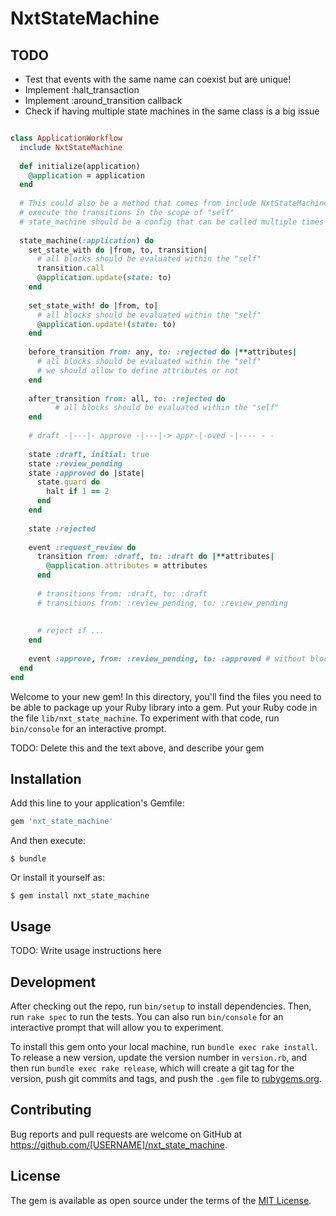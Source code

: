 # NxtStateMachine

## TODO

- Test that events with the same name can coexist but are unique!
- Implement :halt_transaction
- Implement :around_transition callback
- Check if having multiple state machines in the same class is a big issue

```ruby

class ApplicationWorkflow
  include NxtStateMachine
  
  def initialize(application)
    @application = application
  end
  
  # This could also be a method that comes from include NxtStateMachine and then captures "self" in order to
  # execute the transitions in the scope of "self"  
  # state_machine should be a config that can be called multiple times like in pipeline!
  
  state_machine(:application) do
    set_state_with do |from, to, transition| 
      # all blocks should be evaluated within the "self"
      transition.call
      @application.update(state: to)
    end
    
    set_state_with! do |from, to| 
      # all blocks should be evaluated within the "self"
      @application.update!(state: to)
    end
    
    before_transition from: any, to: :rejected do |**attributes|
      # all blocks should be evaluated within the "self"
      # we should allow to define attributes or not
    end
    
    after_transition from: all, to: :rejected do
          # all blocks should be evaluated within the "self"
    end
    
    # draft -|---|- approve -|---|-> appr-|-oved -|---- - -
  
    state :draft, initial: true
    state :review_pending
    state :approved do |state|
      state.guard do
        halt if 1 == 2  
      end
    end
    
    state :rejected
    
    event :request_review do
      transition from: :draft, to: :draft do |**attributes|
        @application.attributes = attributes  
      end
    
      # transitions from: :draft, to: :draft
      # transitions from: :review_pending, to: :review_pending
    
      
      # reject if ...
    end
    
    event :approve, from: :review_pending, to: :approved # without block just updates the state
  end
end

```

Welcome to your new gem! In this directory, you'll find the files you need to be able to package up your Ruby library into a gem. Put your Ruby code in the file `lib/nxt_state_machine`. To experiment with that code, run `bin/console` for an interactive prompt.

TODO: Delete this and the text above, and describe your gem

## Installation

Add this line to your application's Gemfile:

```ruby
gem 'nxt_state_machine'
```

And then execute:

    $ bundle

Or install it yourself as:

    $ gem install nxt_state_machine

## Usage

TODO: Write usage instructions here

## Development

After checking out the repo, run `bin/setup` to install dependencies. Then, run `rake spec` to run the tests. You can also run `bin/console` for an interactive prompt that will allow you to experiment.

To install this gem onto your local machine, run `bundle exec rake install`. To release a new version, update the version number in `version.rb`, and then run `bundle exec rake release`, which will create a git tag for the version, push git commits and tags, and push the `.gem` file to [rubygems.org](https://rubygems.org).

## Contributing

Bug reports and pull requests are welcome on GitHub at https://github.com/[USERNAME]/nxt_state_machine.

## License

The gem is available as open source under the terms of the [MIT License](https://opensource.org/licenses/MIT).
